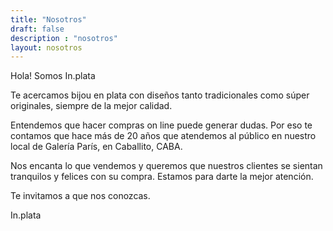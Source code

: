 ```yaml
---
title: "Nosotros"
draft: false
description : "nosotros"
layout: nosotros
---
```


Hola! Somos In.plata

Te acercamos bijou en plata con diseños tanto tradicionales como súper originales, siempre de la mejor calidad.

Entendemos que hacer compras on line puede generar dudas. Por eso te contamos que hace más de 20 años que atendemos al público en nuestro local de Galería París, en Caballito, CABA. 

Nos encanta lo que vendemos y queremos que nuestros clientes se sientan tranquilos y felices con su compra. Estamos para darte la mejor atención.

Te invitamos a que nos conozcas.

In.plata
